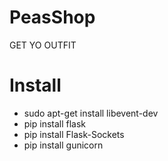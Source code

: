 PeasShop
========

GET YO OUTFIT


Install
=======
* sudo apt-get install libevent-dev
* pip install flask
* pip install Flask-Sockets
* pip install gunicorn  

